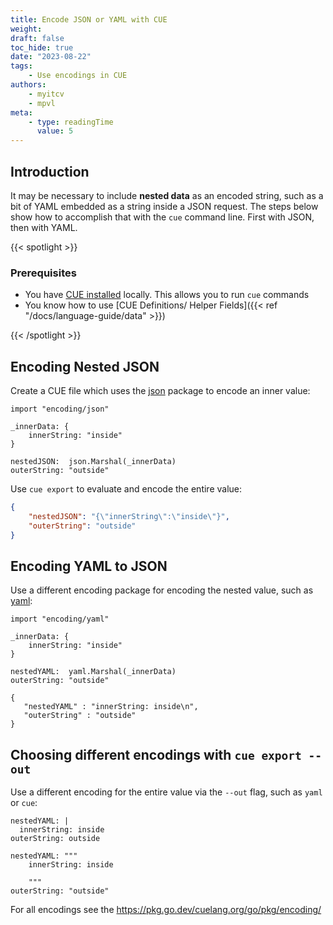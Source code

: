 ```yaml
---
title: Encode JSON or YAML with CUE
weight:
draft: false
toc_hide: true
date: "2023-08-22"
tags:
    - Use encodings in CUE
authors:
    - myitcv
    - mpvl
meta:
    - type: readingTime
      value: 5
---
```


## Introduction

It may be necessary to include **nested data** as an encoded string, such as a bit
of YAML embedded as a string inside a JSON request. The steps below show how to
accomplish that with the `cue` command line. First with JSON, then with YAML.

{{< spotlight >}}

### Prerequisites

-   You have [CUE installed](https://cuelang.org/docs/install/) locally. This
    allows you to run `cue` commands
-   You know how to use [CUE Definitions/ Helper Fields]({{< ref
    "/docs/language-guide/data" >}})

{{< /spotlight >}}

## Encoding Nested JSON

Create a CUE file which uses the
[json](https://pkg.go.dev/cuelang.org/go/pkg/encoding/json) package to encode an
inner value:

```{title="nested-json.cue"}
import "encoding/json"

_innerData: {
	innerString: "inside"
}

nestedJSON:  json.Marshal(_innerData)
outerString: "outside"
```

Use `cue export` to evaluate and encode the entire value:

```json {title="$ cue export --out=json nested-json.cue"}
{
    "nestedJSON": "{\"innerString\":\"inside\"}",
    "outerString": "outside"
}
```

## Encoding YAML to JSON

Use a different encoding package for encoding the nested value, such as
[yaml](https://pkg.go.dev/cuelang.org/go/pkg/encoding/yaml):

```{title="nested-yaml.cue"}
import "encoding/yaml"

_innerData: {
	innerString: "inside"
}

nestedYAML:  yaml.Marshal(_innerData)
outerString: "outside"
```

```{title= "$ cue export --out=json data.cue"}
{
   "nestedYAML" : "innerString: inside\n",
   "outerString" : "outside"
}
```

## Choosing different encodings with `cue export --out`

Use a different encoding for the entire value via the `--out` flag, such as
`yaml` or `cue`:

```{title="$ cue export --out=yaml nested_yaml.cue"}
nestedYAML: |
  innerString: inside
outerString: outside
```

```{title="$ cue export --out=cue nested_yaml.cue"}
nestedYAML: """
	innerString: inside

	"""
outerString: "outside"
```

For all encodings see the https://pkg.go.dev/cuelang.org/go/pkg/encoding/
